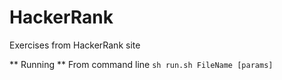 # HackerRank
Exercises from HackerRank site

** Running **
From command line ```sh run.sh FileName [params]```
